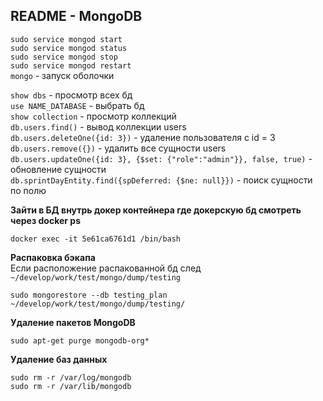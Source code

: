 ## README - MongoDB

`sudo service mongod start`  
`sudo service mongod status`  
`sudo service mongod stop`  
`sudo service mongod restart`  
`mongo` - запуск оболочки  

`show dbs` - просмотр всех бд  
`use NAME_DATABASE` - выбрать бд  
`show collection` - просмотр коллекций  
`db.users.find()` - вывод коллекции users  
`db.users.deleteOne({id: 3})` - удаление пользователя с id = 3  
`db.users.remove({})` - удалить все сущности users  
`db.users.updateOne({id: 3}, {$set: {"role":"admin"}}, false, true)` - обновление сущности  
`db.sprintDayEntity.find({spDeferred: {$ne: null}})` - поиск сущности по полю  

**Зайти в БД внутрь докер контейнера где докерскую бд смотреть через docker ps**  
```
docker exec -it 5e61ca6761d1 /bin/bash
```
**Распаковка бэкапа**  
Если расположение распакованной бд след   `~/develop/work/test/mongo/dump/testing`
```
sudo mongorestore --db testing_plan ~/develop/work/test/mongo/dump/testing/
```
**Удаление пакетов MongoDB**  
```
sudo apt-get purge mongodb-org*
```
**Удаление баз данных**  
```
sudo rm -r /var/log/mongodb
sudo rm -r /var/lib/mongodb
```





<!--stackedit_data:
eyJoaXN0b3J5IjpbLTEyOTc1MDEzMTIsLTE5NTAyMzgzNTYsLT
UwNjU2NjE0NiwtMTU0Nzg3ODE1Niw0OTc4MTg4MTAsMTI4OTYx
MjQyN119
-->